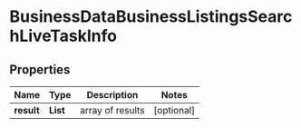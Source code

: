 # BusinessDataBusinessListingsSearchLiveTaskInfo


## Properties

| Name | Type | Description | Notes |
|------------ | ------------- | ------------- | -------------|
**result** | **List<BusinessDataBusinessListingsSearchLiveResultInfo>** | array of results |[optional]|